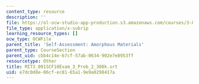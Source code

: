 ```yaml
---
content_type: resource
description: ''
file: https://ol-ocw-studio-app-production.s3.amazonaws.com/courses/3-091sc-introduction-to-solid-state-chemistry-fall-2010/e7dc0d8e06cfec8165a19e9a0298417a_MIT3_091SCF10Exam_3_Prob_2_300k.srt
file_type: application/x-subrip
learning_resource_types: []
ocw_type: OCWFile
parent_title: 'Self-Assessment: Amorphous Materials'
parent_type: CourseSection
parent_uid: cbb4c14e-67cf-57ab-0634-902e7e8953ff
resourcetype: Other
title: MIT3_091SCF10Exam_3_Prob_2_300k.srt
uid: e7dc0d8e-06cf-ec81-65a1-9e9a0298417a
---
```

